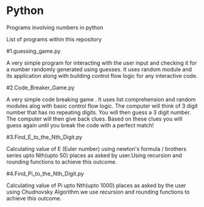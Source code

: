 # Python
Programs involving numbers in python

List of programs within this repository

#1.guessing_game.py


A very simple program for interacting with the user input and checking it for a number randomly generated using guesses.
It uses random module and its application along with building control flow logic for any interactive code.



#2.Code_Breaker_Game.py

A very simple code breaking game . It uses list comprehension and random modules alog with basic control flow logic.
The computer will think of 3 digit number that has no repeating digits.
You will then guess a 3 digit number.
The computer will then give back clues.
Based on these clues you will guess again until you break the code with a
perfect match!

#3.Find_E_to_the_Nth_Digit.py

Calculating value of E (Euler number) using newton's formula / brothers series upto Nth(upto 50) places as asked by user.Using recursion and rounding functions to achieve this outcome.

#4.Find_Pi_to_the_Nth_Digit.py

Calculating value of Pi upto Nth(upto 1000) places as asked by the user using Chudnovsky Algorithm.we use recursion and rounding functions to achieve this outcome.
